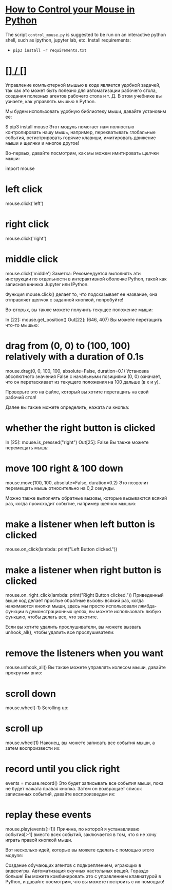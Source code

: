 # [How to Control your Mouse in Python](https://www.thepythoncode.com/article/control-mouse-python)
The script `control_mouse.py` is suggested to be run on an interactive python shell, such as ipython, jupyter lab, etc.
Install requirements:
- `pip3 install -r requirements.txt`
##
# [[] / []]()
Управление компьютерной мышью в коде является удобной задачей, так как это может быть полезно для автоматизации рабочего стола, создания полезных агентов рабочего стола и т. Д. В этом учебнике вы узнаете, как управлять мышью в Python.

Мы будем использовать удобную библиотеку мыши, давайте установим ее:

$ pip3 install mouse
Этот модуль помогает нам полностью контролировать нашу мышь, например, перехватывать глобальные события, регистрировать горячие клавиши, имитировать движение мыши и щелчки и многое другое!

Во-первых, давайте посмотрим, как мы можем имитировать щелчки мыши:

import mouse

# left click
mouse.click('left')

# right click
mouse.click('right')

# middle click
mouse.click('middle')
Заметка: Рекомендуется выполнять эти инструкции по отдельности в интерактивной оболочке Python, такой как записная книжка Jupyter или IPython.

Функция mouse.click() делает то, что подсказывает ее название, она отправляет щелчок с заданной кнопкой, попробуйте!

Во-вторых, вы также можете получить текущее положение мыши:

In [22]: mouse.get_position()
Out[22]: (646, 407)
Вы можете перетащить что-то мышью:

# drag from (0, 0) to (100, 100) relatively with a duration of 0.1s
mouse.drag(0, 0, 100, 100, absolute=False, duration=0.1)
Установка абсолютного значения False с начальными позициями (0, 0) означает, что он перетаскивает из текущего положения на 100 дальше (в x и y).

Проверьте это на файле, который вы хотите перетащить на свой рабочий стол!

Далее вы также можете определить, нажата ли кнопка:

# whether the right button is clicked
In [25]: mouse.is_pressed("right")
Out[25]: False
Вы также можете перемещать мышь:

# move 100 right & 100 down
mouse.move(100, 100, absolute=False, duration=0.2)
Это позволит перемещать мышь относительно на 0,2 секунды.

Можно также выполнять обратные вызовы, которые вызываются всякий раз, когда происходит событие, например щелчок мышью:

# make a listener when left button is clicked
mouse.on_click(lambda: print("Left Button clicked."))
# make a listener when right button is clicked
mouse.on_right_click(lambda: print("Right Button clicked."))
Приведенный выше код делает простые обратные вызовы всякий раз, когда нажимаются кнопки мыши, здесь мы просто использовали лямбда-функции в демонстрационных целях, вы можете использовать любую функцию, чтобы делать все, что захотите.

Если вы хотите удалить прослушиватели, вы можете вызвать unhook_all(), чтобы удалить все прослушиватели:

# remove the listeners when you want
mouse.unhook_all()
Вы также можете управлять колесом мыши, давайте прокрутим вниз:

# scroll down
mouse.wheel(-1)
Scrolling up:

# scroll up
mouse.wheel(1)
Наконец, вы можете записать все события мыши, а затем воспроизвести их:

# record until you click right
events = mouse.record()
Это будет записывать все события мыши, пока не будет нажата правая кнопка. Затем он возвращает список записанных событий, давайте воспроизведем их:

# replay these events
mouse.play(events[:-1])
Причина, по которой я устанавливаю события[:-1] вместо всех событий, заключается в том, что я не хочу играть правой кнопкой мыши.

Вот несколько идей, которые вы можете сделать с помощью этого модуля:

Создание обучающих агентов с подкреплением, играющих в видеоигры.
Автоматизация скучных настольных вещей.
Гораздо больше!
Вы можете комбинировать это с управлением клавиатурой в Python, и давайте посмотрим, что вы можете построить с их помощью!